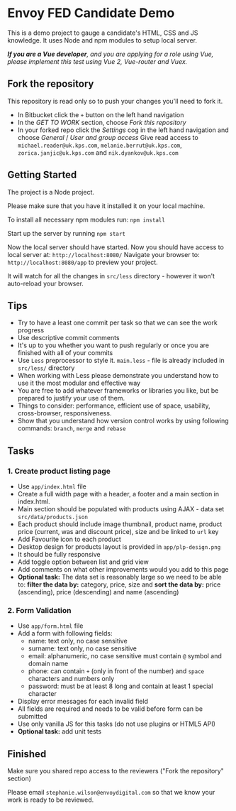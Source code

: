 # Envoy FED Candidate Demo

This is a demo project to gauge a candidate's HTML, CSS and JS knowledge. It uses Node and npm modules to setup local server.

_**If you are a Vue developer**, and you are applying for a role using Vue, please implement this test using Vue 2, Vue-router and Vuex._

## Fork the repository

This repository is read only so to push your changes you'll need to fork it.

- In Bitbucket click the `+` button on the left hand navigation
- In the _GET TO WORK_ section, choose _Fork this repository_
- In your forked repo click the _Settings_ cog in the left hand navigation and choose _General_ / _User and group access_
  Give read access to `michael.reader@uk.kps.com`, `melanie.berrut@uk.kps.com`, `zorica.janjic@uk.kps.com` and `nik.dyankov@uk.kps.com`

## Getting Started

The project is a Node project.

Please make sure that you have it installed it on your local machine.

To install all necessary npm modules run:
`npm install`

Start up the server by running
`npm start`

Now the local server should have started.
Now you should have access to local server at: `http://localhost:8080/`
Navigate your browser to: `http://localhost:8080/app` to preview your project.

It will watch for all the changes in `src/less` directory - however it won't auto-reload your browser.

## Tips

- Try to have a least one commit per task so that we can see the work progress
- Use descriptive commit comments
- It's up to you whether you want to push regularly or once you are finished with all of your commits
- Use `Less` preprocessor to style it. `main.less` - file is already included in `src/less/` directory
- When working with Less please demonstrate you understand how to use it the most modular and effective way
- You are free to add whatever frameworks or libraries you like, but be prepared to justify your use of them.
- Things to consider: performance, efficient use of space, usability, cross-browser, responsiveness.
- Show that you understand how version control works by using following commands: `branch`, `merge` and `rebase`

## Tasks

### 1. Create product listing page

- Use `app/index.html` file
- Create a full width page with a header, a footer and a main section in index.html.
- Main section should be populated with products using AJAX - data set `src/data/products.json`
- Each product should include image thumbnail, product name, product price (current, was and discount price), size and be linked to `url` key
- Add Favourite icon to each product
- Desktop design for products layout is provided in `app/plp-design.png`
- It should be fully responsive
- Add toggle option between list and grid view
- Add comments on what other improvements would you add to this page
- **Optional task:** The data set is reasonably large so we need to be able to: **filter the data by:** category, price, size and **sort the data by:** price (ascending), price (descending) and name (ascending)

### 2. Form Validation

- Use `app/form.html` file
- Add a form with following fields:
  - name: text only, no case sensitive
  - surname: text only, no case sensitive
  - email: alphanumeric, no case sensitive must contain `@` symbol and domain name
  - phone: can contain `+` (only in front of the number) and `space` characters and numbers only
  - password: must be at least 8 long and contain at least 1 special character
- Display error messages for each invalid field
- All fields are required and needs to be valid before form can be submitted
- Use only vanilla JS for this tasks (do not use plugins or HTML5 API)
- **Optional task:** add unit tests

## Finished

Make sure you shared repo access to the reviewers ("Fork the repository" section)

Please email `stephanie.wilson@envoydigital.com` so that we know your work is ready to be reviewed.
